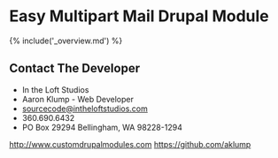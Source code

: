 # Easy Multipart Mail Drupal Module

{% include('_overview.md') %}

## Contact The Developer

* In the Loft Studios
* Aaron Klump - Web Developer
* sourcecode@intheloftstudios.com
* 360.690.6432
* PO Box 29294 Bellingham, WA 98228-1294

<http://www.customdrupalmodules.com>
<https://github.com/aklump>
